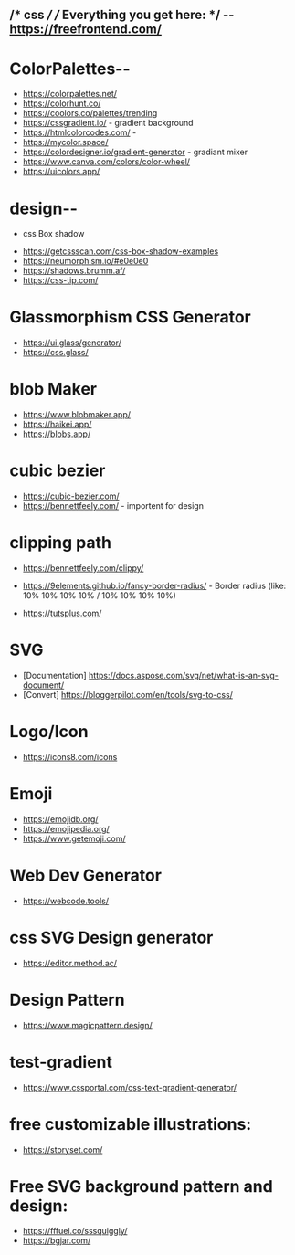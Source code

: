  /* css */
/* Everything you get here: */
-- https://freefrontend.com/
------------------------------
# ColorPalettes--
* https://colorpalettes.net/
* https://colorhunt.co/
* https://coolors.co/palettes/trending
* https://cssgradient.io/ - gradient background
* https://htmlcolorcodes.com/ -
* https://mycolor.space/
* https://colordesigner.io/gradient-generator - gradiant mixer
* https://www.canva.com/colors/color-wheel/
* https://uicolors.app/

# design--
- css Box shadow
* https://getcssscan.com/css-box-shadow-examples
* https://neumorphism.io/#e0e0e0
* https://shadows.brumm.af/
* https://css-tip.com/

# Glassmorphism CSS Generator
* https://ui.glass/generator/
* https://css.glass/

# blob Maker
* https://www.blobmaker.app/
* https://haikei.app/
* https://blobs.app/

# cubic bezier
* https://cubic-bezier.com/ 
* https://bennettfeely.com/ - importent for design

# clipping path
* https://bennettfeely.com/clippy/ 
* https://9elements.github.io/fancy-border-radius/ - Border radius (like: 10% 10% 10% 10% / 10% 10% 10% 10%)

* https://tutsplus.com/

# SVG
* [Documentation] https://docs.aspose.com/svg/net/what-is-an-svg-document/
* [Convert] https://bloggerpilot.com/en/tools/svg-to-css/

# Logo/Icon
* https://icons8.com/icons

# Emoji
* https://emojidb.org/
* https://emojipedia.org/
* https://www.getemoji.com/

# Web Dev Generator
* https://webcode.tools/

# css SVG Design generator
* https://editor.method.ac/

# Design Pattern
* https://www.magicpattern.design/

# test-gradient
* https://www.cssportal.com/css-text-gradient-generator/

# free customizable illustrations:
* https://storyset.com/

# Free SVG background pattern and design:
* https://fffuel.co/sssquiggly/
* https://bgjar.com/